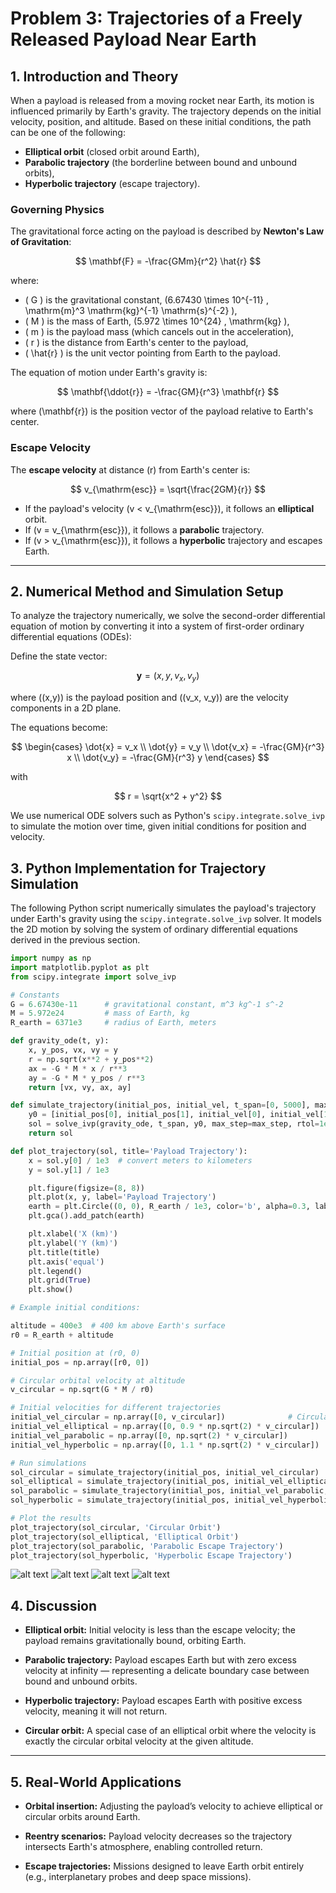 # Problem 3: Trajectories of a Freely Released Payload Near Earth

## 1. Introduction and Theory

When a payload is released from a moving rocket near Earth, its motion is influenced primarily by Earth's gravity. The trajectory depends on the initial velocity, position, and altitude. Based on these initial conditions, the path can be one of the following:

- **Elliptical orbit** (closed orbit around Earth),
- **Parabolic trajectory** (the borderline between bound and unbound orbits),
- **Hyperbolic trajectory** (escape trajectory).

### Governing Physics

The gravitational force acting on the payload is described by **Newton's Law of Gravitation**:

$$
\mathbf{F} = -\frac{GMm}{r^2} \hat{r}
$$

where:

- \( G \) is the gravitational constant, \(6.67430 \times 10^{-11} \, \mathrm{m}^3 \mathrm{kg}^{-1} \mathrm{s}^{-2} \),
- \( M \) is the mass of Earth, \(5.972 \times 10^{24} \, \mathrm{kg} \),
- \( m \) is the payload mass (which cancels out in the acceleration),
- \( r \) is the distance from Earth's center to the payload,
- \( \hat{r} \) is the unit vector pointing from Earth to the payload.

The equation of motion under Earth's gravity is:

$$
\mathbf{\ddot{r}} = -\frac{GM}{r^3} \mathbf{r}
$$

where \(\mathbf{r}\) is the position vector of the payload relative to Earth's center.

### Escape Velocity

The **escape velocity** at distance \(r\) from Earth's center is:

$$
v_{\mathrm{esc}} = \sqrt{\frac{2GM}{r}}
$$

- If the payload's velocity \(v < v_{\mathrm{esc}}\), it follows an **elliptical** orbit.
- If \(v = v_{\mathrm{esc}}\), it follows a **parabolic** trajectory.
- If \(v > v_{\mathrm{esc}}\), it follows a **hyperbolic** trajectory and escapes Earth.

---

## 2. Numerical Method and Simulation Setup

To analyze the trajectory numerically, we solve the second-order differential equation of motion by converting it into a system of first-order ordinary differential equations (ODEs):

Define the state vector:

$$
\mathbf{y} = (x, y, v_x, v_y)
$$

where \((x,y)\) is the payload position and \((v_x, v_y)\) are the velocity components in a 2D plane.

The equations become:

$$
\begin{cases}
\dot{x} = v_x \\
\dot{y} = v_y \\
\dot{v_x} = -\frac{GM}{r^3} x \\
\dot{v_y} = -\frac{GM}{r^3} y
\end{cases}
$$

with

$$
r = \sqrt{x^2 + y^2}
$$

We use numerical ODE solvers such as Python's `scipy.integrate.solve_ivp` to simulate the motion over time, given initial conditions for position and velocity.

## 3. Python Implementation for Trajectory Simulation

The following Python script numerically simulates the payload's trajectory under Earth's gravity using the `scipy.integrate.solve_ivp` solver. It models the 2D motion by solving the system of ordinary differential equations derived in the previous section.

```python
import numpy as np
import matplotlib.pyplot as plt
from scipy.integrate import solve_ivp

# Constants
G = 6.67430e-11      # gravitational constant, m^3 kg^-1 s^-2
M = 5.972e24         # mass of Earth, kg
R_earth = 6371e3     # radius of Earth, meters

def gravity_ode(t, y):
    x, y_pos, vx, vy = y
    r = np.sqrt(x**2 + y_pos**2)
    ax = -G * M * x / r**3
    ay = -G * M * y_pos / r**3
    return [vx, vy, ax, ay]

def simulate_trajectory(initial_pos, initial_vel, t_span=[0, 5000], max_step=1):
    y0 = [initial_pos[0], initial_pos[1], initial_vel[0], initial_vel[1]]
    sol = solve_ivp(gravity_ode, t_span, y0, max_step=max_step, rtol=1e-8)
    return sol

def plot_trajectory(sol, title='Payload Trajectory'):
    x = sol.y[0] / 1e3  # convert meters to kilometers
    y = sol.y[1] / 1e3

    plt.figure(figsize=(8, 8))
    plt.plot(x, y, label='Payload Trajectory')
    earth = plt.Circle((0, 0), R_earth / 1e3, color='b', alpha=0.3, label='Earth')
    plt.gca().add_patch(earth)

    plt.xlabel('X (km)')
    plt.ylabel('Y (km)')
    plt.title(title)
    plt.axis('equal')
    plt.legend()
    plt.grid(True)
    plt.show()

# Example initial conditions:

altitude = 400e3  # 400 km above Earth's surface
r0 = R_earth + altitude

# Initial position at (r0, 0)
initial_pos = np.array([r0, 0])

# Circular orbital velocity at altitude
v_circular = np.sqrt(G * M / r0)

# Initial velocities for different trajectories
initial_vel_circular = np.array([0, v_circular])              # Circular orbit
initial_vel_elliptical = np.array([0, 0.9 * np.sqrt(2) * v_circular])  # Elliptical orbit
initial_vel_parabolic = np.array([0, np.sqrt(2) * v_circular])          # Parabolic escape
initial_vel_hyperbolic = np.array([0, 1.1 * np.sqrt(2) * v_circular])  # Hyperbolic escape

# Run simulations
sol_circular = simulate_trajectory(initial_pos, initial_vel_circular)
sol_elliptical = simulate_trajectory(initial_pos, initial_vel_elliptical)
sol_parabolic = simulate_trajectory(initial_pos, initial_vel_parabolic, t_span=[0, 10000])
sol_hyperbolic = simulate_trajectory(initial_pos, initial_vel_hyperbolic, t_span=[0, 10000])

# Plot the results
plot_trajectory(sol_circular, 'Circular Orbit')
plot_trajectory(sol_elliptical, 'Elliptical Orbit')
plot_trajectory(sol_parabolic, 'Parabolic Escape Trajectory')
plot_trajectory(sol_hyperbolic, 'Hyperbolic Escape Trajectory')
```
![alt text](Figure_55-1.png)
![alt text](Figure_56.png)
![alt text](Figure_58.png)
![alt text](Figure_60.png)

## 4. Discussion

- **Elliptical orbit:** Initial velocity is less than the escape velocity; the payload remains gravitationally bound, orbiting Earth.

- **Parabolic trajectory:** Payload escapes Earth but with zero excess velocity at infinity — representing a delicate boundary case between bound and unbound orbits.

- **Hyperbolic trajectory:** Payload escapes Earth with positive excess velocity, meaning it will not return.

- **Circular orbit:** A special case of an elliptical orbit where the velocity is exactly the circular orbital velocity at the given altitude.

---

## 5. Real-World Applications

- **Orbital insertion:** Adjusting the payload’s velocity to achieve elliptical or circular orbits around Earth.

- **Reentry scenarios:** Payload velocity decreases so the trajectory intersects Earth's atmosphere, enabling controlled return.

- **Escape trajectories:** Missions designed to leave Earth orbit entirely (e.g., interplanetary probes and deep space missions).


